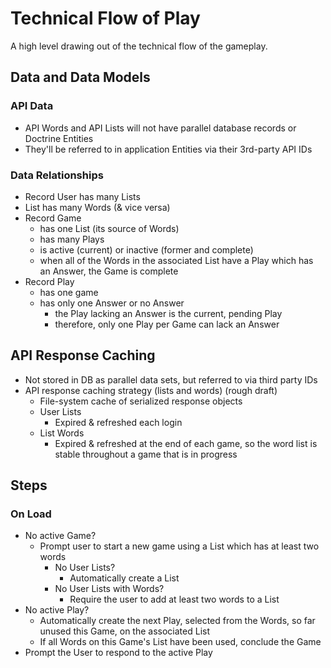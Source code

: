 Technical Flow of Play
======================

A high level drawing out of the technical flow of the gameplay.

Data and Data Models
--------------------

### API Data

  - API Words and API Lists will not have parallel database records or Doctrine
    Entities
  - They'll be referred to in application Entities via their 3rd-party API IDs

### Data Relationships

  - Record User has many Lists
  - List has many Words (& vice versa)
  - Record Game
    - has one List (its source of Words)
    - has many Plays
    - is active (current) or inactive (former and complete)
    - when all of the Words in the associated List have a Play which has an
      Answer, the Game is complete
  - Record Play
    - has one game
    - has only one Answer or no Answer
      - the Play lacking an Answer is the current, pending Play
      - therefore, only one Play per Game can lack an Answer

API Response Caching
--------------------

  - Not stored in DB as parallel data sets, but referred to via third party IDs
  - API response caching strategy (lists and words) (rough draft)
    - File-system cache of serialized response objects
    - User Lists
	    - Expired & refreshed each login
	- List Words
	    - Expired & refreshed at the end of each game, so the word list is
	      stable throughout a game that is in progress

Steps
-----

### On Load

  - No active Game?
    - Prompt user to start a new game using a List which has at least two words
	  - No User Lists?
	     - Automatically create a List
	  - No User Lists with Words?
	     - Require the user to add at least two words to a List
  - No active Play?
    - Automatically create the next Play, selected from the Words, so far
      unused this Game, on the associated List
    - If all Words on this Game's List have been used, conclude the Game
  - Prompt the User to respond to the active Play
